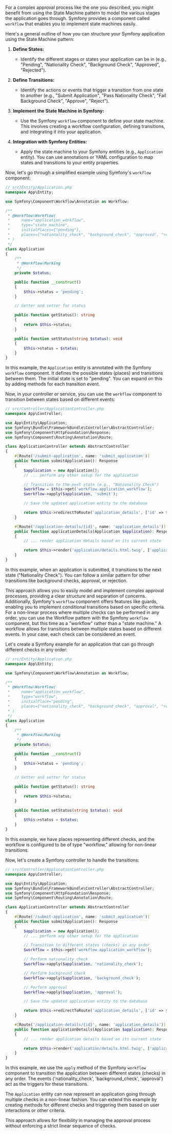 For a complex approval process like the one you described, you might benefit from using the State Machine pattern to model the various stages the application goes through. Symfony provides a component called `workflow` that enables you to implement state machines easily.

Here's a general outline of how you can structure your Symfony application using the State Machine pattern:

1. **Define States:**
   - Identify the different stages or states your application can be in (e.g., "Pending", "Nationality Check", "Background Check", "Approved", "Rejected").

2. **Define Transitions:**
   - Identify the actions or events that trigger a transition from one state to another (e.g., "Submit Application", "Pass Nationality Check", "Fail Background Check", "Approve", "Reject").

3. **Implement the State Machine in Symfony:**
   - Use the Symfony `workflow` component to define your state machine. This involves creating a workflow configuration, defining transitions, and integrating it into your application.

4. **Integration with Symfony Entities:**
   - Apply the state machine to your Symfony entities (e.g., `Application` entity). You can use annotations or YAML configuration to map states and transitions to your entity properties.

Now, let's go through a simplified example using Symfony's `workflow` component:

```php
// src/Entity/Application.php
namespace App\Entity;

use Symfony\Component\Workflow\Annotation as Workflow;

/**
 * @Workflow\Workflow(
 *     name="application_workflow",
 *     type="state_machine",
 *     initialPlaces={"pending"},
 *     places={"nationality_check", "background_check", "approved", "rejected"}
 * )
 */
class Application
{
    /**
     * @Workflow\Marking
     */
    private $status;

    public function __construct()
    {
        $this->status = 'pending';
    }

    // Getter and setter for status

    public function getStatus(): string
    {
        return $this->status;
    }

    public function setStatus(string $status): void
    {
        $this->status = $status;
    }
}
```

In this example, the `Application` entity is annotated with the Symfony `workflow` component. It defines the possible states (places) and transitions between them. The initial state is set to "pending". You can expand on this by adding methods for each transition event.

Now, in your controller or service, you can use the `workflow` component to transition between states based on different events:

```php
// src/Controller/ApplicationController.php
namespace App\Controller;

use App\Entity\Application;
use Symfony\Bundle\FrameworkBundle\Controller\AbstractController;
use Symfony\Component\HttpFoundation\Response;
use Symfony\Component\Routing\Annotation\Route;

class ApplicationController extends AbstractController
{
    #[Route('/submit-application', name: 'submit_application')]
    public function submitApplication(): Response
    {
        $application = new Application();
        // ... perform any other setup for the application

        // Transition to the next state (e.g., "Nationality Check")
        $workflow = $this->get('workflow.application_workflow');
        $workflow->apply($application, 'submit');

        // Save the updated application entity to the database

        return $this->redirectToRoute('application_details', ['id' => $application->getId()]);
    }

    #[Route('/application-details/{id}', name: 'application_details')]
    public function applicationDetails(Application $application): Response
    {
        // ... render application details based on its current state

        return $this->render('application/details.html.twig', ['application' => $application]);
    }
}
```

In this example, when an application is submitted, it transitions to the next state ("Nationality Check"). You can follow a similar pattern for other transitions like background checks, approval, or rejection.

This approach allows you to easily model and implement complex approval processes, providing a clear structure and separation of concerns. Additionally, Symfony's `workflow` component offers features like guards, enabling you to implement conditional transitions based on specific criteria.
For a non-linear process where multiple checks can be performed in any order, you can use the Workflow pattern with the Symfony `workflow` component, but this time as a "workflow" rather than a "state machine." A workflow allows for transitions between multiple states based on different events. In your case, each check can be considered an event.

Let's create a Symfony example for an application that can go through different checks in any order:

```php
// src/Entity/Application.php
namespace App\Entity;

use Symfony\Component\Workflow\Annotation as Workflow;

/**
 * @Workflow\Workflow(
 *     name="application_workflow",
 *     type="workflow",
 *     initialPlace="pending",
 *     places={"nationality_check", "background_check", "approval", "rejection"}
 * )
 */
class Application
{
    /**
     * @Workflow\Marking
     */
    private $status;

    public function __construct()
    {
        $this->status = 'pending';
    }

    // Getter and setter for status

    public function getStatus(): string
    {
        return $this->status;
    }

    public function setStatus(string $status): void
    {
        $this->status = $status;
    }
}
```

In this example, we have places representing different checks, and the workflow is configured to be of type "workflow," allowing for non-linear transitions.

Now, let's create a Symfony controller to handle the transitions:

```php
// src/Controller/ApplicationController.php
namespace App\Controller;

use App\Entity\Application;
use Symfony\Bundle\FrameworkBundle\Controller\AbstractController;
use Symfony\Component\HttpFoundation\Response;
use Symfony\Component\Routing\Annotation\Route;

class ApplicationController extends AbstractController
{
    #[Route('/submit-application', name: 'submit_application')]
    public function submitApplication(): Response
    {
        $application = new Application();
        // ... perform any other setup for the application

        // Transition to different states (checks) in any order
        $workflow = $this->get('workflow.application_workflow');

        // Perform nationality check
        $workflow->apply($application, 'nationality_check');

        // Perform background check
        $workflow->apply($application, 'background_check');

        // Perform approval
        $workflow->apply($application, 'approval');

        // Save the updated application entity to the database

        return $this->redirectToRoute('application_details', ['id' => $application->getId()]);
    }

    #[Route('/application-details/{id}', name: 'application_details')]
    public function applicationDetails(Application $application): Response
    {
        // ... render application details based on its current state

        return $this->render('application/details.html.twig', ['application' => $application]);
    }
}
```

In this example, we use the `apply` method of the Symfony `workflow` component to transition the application between different states (checks) in any order. The events ('nationality_check', 'background_check', 'approval') act as the triggers for these transitions.

The `Application` entity can now represent an application going through multiple checks in a non-linear fashion. You can extend this example by creating methods for different checks and triggering them based on user interactions or other criteria.

This approach allows for flexibility in managing the approval process without enforcing a strict linear sequence of checks.
